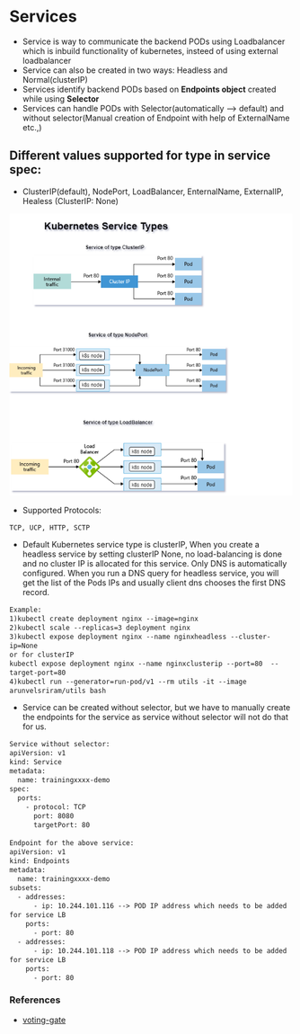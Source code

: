 # Services
- Service is way to communicate the backend PODs using Loadbalancer which is inbuild functionality of kubernetes, insteed of using external loadbalancer
- Service can also be created in two ways: Headless and Normal(clusterIP)
- Services identify backend PODs based on **Endpoints object** created while using **Selector**
- Services can handle PODs with Selector(automatically --> default) and without selector(Manual creation of Endpoint with help of ExternalName etc.,)

## Different values supported for type in service spec:
- ClusterIP(default), NodePort, LoadBalancer, EnternalName, ExternalIP, Healess (ClusterIP: None)

![Services](../src/images/services-k8s.png)

- Supported Protocols:
```
TCP, UCP, HTTP, SCTP
```
- Default Kubernetes service type is clusterIP, When you create a headless service by setting clusterIP None, no load-balancing is done and no cluster IP is allocated for this service. Only DNS is automatically configured. When you run a DNS query for headless service, you will get the list of the Pods IPs and usually client dns chooses the first DNS record.
```
Example:
1)kubectl create deployment nginx --image=nginx
2)kubectl scale --replicas=3 deployment nginx
3)kubectl expose deployment nginx --name nginxheadless --cluster-ip=None
or for clusterIP
kubectl expose deployment nginx --name nginxclusterip --port=80  --target-port=80
4)kubectl run --generator=run-pod/v1 --rm utils -it --image arunvelsriram/utils bash
```
- Service can be created without selector, but we have to manually create the endpoints for the service as service without selector will not do that for us.
```
Service without selector:
apiVersion: v1
kind: Service
metadata:
  name: trainingxxxx-demo
spec:
  ports:
    - protocol: TCP
      port: 8080
      targetPort: 80

Endpoint for the above service:
apiVersion: v1
kind: Endpoints
metadata:
  name: trainingxxxx-demo
subsets:
  - addresses:
      - ip: 10.244.101.116 --> POD IP address which needs to be added for service LB
    ports:
      - port: 80
  - addresses:
      - ip: 10.244.101.118 --> POD IP address which needs to be added for service LB
    ports:
      - port: 80
```

### References
- [voting-gate](https://github.com/Azure-Samples/azure-voting-app-redis/blob/master/azure-vote-all-in-one-redis.yaml)